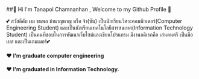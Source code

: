 ##👋 Hi I'm Tanapol Chamnanhan , Welcome to my Github Profile 👋

💕 สวัสดีคับ ผม ธนพล ชำนาญหาญ หรือ จ้า(ซัน) เป็นนักเรียนวิศวะคอมพิวเตอร์(Computer Engineering Student) และเป็นนักเรียนเทคโนโลยีสารสนเทศ(Information Technology Student) เป็นคนที่ชอบในการพัฒนาเว็บไซต์และเขียนโปรแกรม มีงานอดิเรกคือ เล่นดนตรี เป็นมือเบส และเป็นเกมเมอร์💕

#### ❤ I'm graduate computer engineering
#### ❤ I'm graduated in Information Technology.
<!--
**TawittyTC/TawittyTC** is a ✨ _special_ ✨ repository because its `README.md` (this file) appears on your GitHub profile.

Here are some ideas to get you started:

- 🔭 I’m currently working on ...
- 🌱 I’m currently learning ...
- 👯 I’m looking to collaborate on ...
- 🤔 I’m looking for help with ...
- 💬 Ask me about ...
- 📫 How to reach me: ...
- 😄 Pronouns: ...
- ⚡ Fun fact: ...
-->
